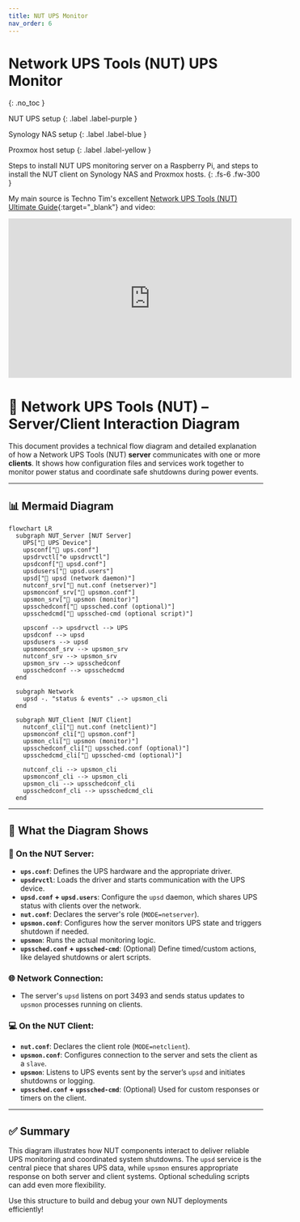 ```yaml
---
title: NUT UPS Monitor
nav_order: 6
---
```


# Network UPS Tools (NUT) UPS Monitor
{: .no_toc }

NUT UPS setup
{: .label .label-purple }

Synology NAS setup
{: .label .label-blue }

Proxmox host setup
{: .label .label-yellow }

Steps to install NUT UPS monitoring server on a Raspberry Pi, and steps to install the NUT client on Synology NAS and Proxmox hosts.
{: .fs-6 .fw-300 }

My main source is Techno Tim's excellent [Network UPS Tools (NUT) Ultimate Guide](https://technotim.live/posts/NUT-server-guide/){:target="_blank"} and video:

<iframe width="560" height="315" src="https://www.youtube.com/embed/vyBP7wpN72c?si=kGu1ezIWcgKaBJgH" title="YouTube video player" frameborder="0" allow="accelerometer; autoplay; clipboard-write; encrypted-media; gyroscope; picture-in-picture; web-share" referrerpolicy="strict-origin-when-cross-origin" allowfullscreen></iframe>


# 📘 Network UPS Tools (NUT) – Server/Client Interaction Diagram

This document provides a technical flow diagram and detailed explanation of how a Network UPS Tools (NUT) **server** communicates with one or more **clients**. It shows how configuration files and services work together to monitor power status and coordinate safe shutdowns during power events.

---

## 📊 Mermaid Diagram

```mermaid
flowchart LR
  subgraph NUT_Server [NUT Server]
    UPS["🔌 UPS Device"]
    upsconf["📄 ups.conf"]
    upsdrvctl["⚙️ upsdrvctl"]
    upsdconf["📄 upsd.conf"]
    upsdusers["📄 upsd.users"]
    upsd["🔁 upsd (network daemon)"]
    nutconf_srv["📄 nut.conf (netserver)"]
    upsmonconf_srv["📄 upsmon.conf"]
    upsmon_srv["👀 upsmon (monitor)"]
    upsschedconf["📄 upssched.conf (optional)"]
    upsschedcmd["📝 upssched-cmd (optional script)"]
    
    upsconf --> upsdrvctl --> UPS
    upsdconf --> upsd
    upsdusers --> upsd
    upsmonconf_srv --> upsmon_srv
    nutconf_srv --> upsmon_srv
    upsmon_srv --> upsschedconf
    upsschedconf --> upsschedcmd
  end

  subgraph Network
    upsd -. "status & events" .-> upsmon_cli
  end

  subgraph NUT_Client [NUT Client]
    nutconf_cli["📄 nut.conf (netclient)"]
    upsmonconf_cli["📄 upsmon.conf"]
    upsmon_cli["👀 upsmon (monitor)"]
    upsschedconf_cli["📄 upssched.conf (optional)"]
    upsschedcmd_cli["📝 upssched-cmd (optional)"]

    nutconf_cli --> upsmon_cli
    upsmonconf_cli --> upsmon_cli
    upsmon_cli --> upsschedconf_cli
    upsschedconf_cli --> upsschedcmd_cli
  end
```

---

## 🧠 What the Diagram Shows

### 🔌 On the NUT Server:
- **`ups.conf`**: Defines the UPS hardware and the appropriate driver.
- **`upsdrvctl`**: Loads the driver and starts communication with the UPS device.
- **`upsd.conf` + `upsd.users`**: Configure the `upsd` daemon, which shares UPS status with clients over the network.
- **`nut.conf`**: Declares the server's role (`MODE=netserver`).
- **`upsmon.conf`**: Configures how the server monitors UPS state and triggers shutdown if needed.
- **`upsmon`**: Runs the actual monitoring logic.
- **`upssched.conf` + `upssched-cmd`**: (Optional) Define timed/custom actions, like delayed shutdowns or alert scripts.

### 🌐 Network Connection:
- The server's `upsd` listens on port 3493 and sends status updates to `upsmon` processes running on clients.

### 💻 On the NUT Client:
- **`nut.conf`**: Declares the client role (`MODE=netclient`).
- **`upsmon.conf`**: Configures connection to the server and sets the client as a `slave`.
- **`upsmon`**: Listens to UPS events sent by the server’s `upsd` and initiates shutdowns or logging.
- **`upssched.conf` + `upssched-cmd`**: (Optional) Used for custom responses or timers on the client.

---

## ✅ Summary

This diagram illustrates how NUT components interact to deliver reliable UPS monitoring and coordinated system shutdowns. The `upsd` service is the central piece that shares UPS data, while `upsmon` ensures appropriate response on both server and client systems. Optional scheduling scripts can add even more flexibility.

Use this structure to build and debug your own NUT deployments efficiently!

